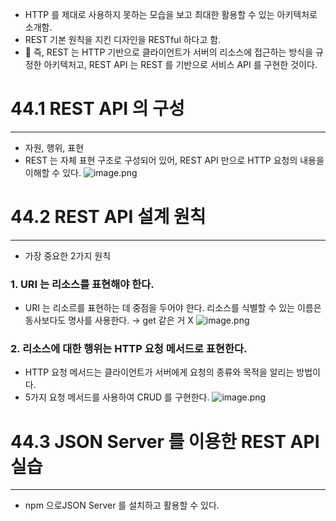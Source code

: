 - HTTP 를 제대로 사용하지 못하는 모습을 보고 최대한 활용할 수 있는 아키텍처로 소개함.
- REST 기본 원칙을 지킨 디자인을 RESTful 하다고 함.
- 🌟 즉, REST 는 HTTP 기반으로 클라이언트가 서버의 리소스에 접근하는 방식을 규정한 아키텍처고, REST API 는 REST 를 기반으로 서비스 API 를 구현한 것이다.

# 44.1 REST API 의 구성

---

- 자원, 행위, 표현
- REST 는 자체 표현 구조로 구성되어 있어, REST API 만으로 HTTP 요청의 내용을 이해할 수 있다.
  ![image.png](attachment:c36fc5a6-0cc2-40fe-b0e4-b47d13af8e3f:image.png)

# 44.2 REST API 설계 원칙

---

- 가장 중요한 2가지 원칙

### 1. URI 는 리소스를 표현해야 한다.

- URI 는 리소르를 표현하는 데 중점을 두어야 한다. 리소스를 식별할 수 있는 이름은 동사보다도 명사를 사용한다. → get 같은 거 X
  ![image.png](attachment:abb0343f-69b2-421d-999b-cb090eef4b68:image.png)

### 2. 리소스에 대한 행위는 HTTP 요청 메서드로 표현한다.

- HTTP 요청 메서드는 클라이언트가 서버에게 요청의 종류와 목적을 알리는 방법이다.
- 5가지 요청 메서드를 사용하여 CRUD 를 구현한다.
  ![image.png](attachment:91faad9a-fcc0-4801-94a9-bfcca86bce1a:image.png)

# 44.3 JSON Server 를 이용한 REST API 실습

---

- npm 으로JSON Server 를 설치하고 활용할 수 있다.
